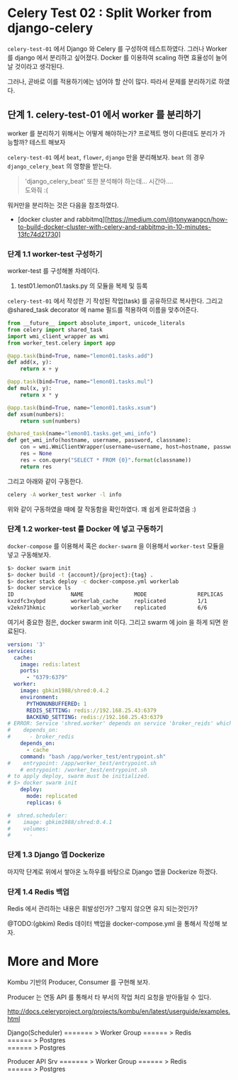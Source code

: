 # Celery Test 02 : Split Worker from django-celery

`celery-test-01` 에서 Django 와 Celery 를 구성하여 테스트하였다.
그러나 Worker 를 django 에서 분리하고 싶어졌다. Docker 를 이용하여 scaling 하면 효율성이 늘어날 것이라고 생각된다.

그러나, 곧바로 이를 적용하기에는 넘어야 할 산이 많다. 따라서 문제를 분리하기로 하였다.

## 단계 1. celery-test-01 에서 worker 를 분리하기

worker 를 분리하기 위해서는 어떻게 해야하는가? 프로젝트 명이 다른데도 분리가 가능할까? 테스트 해보자

`celery-test-01` 에서 `beat`, `flower`, `django` 만을 분리해보자. `beat` 의 경우 `django_celery_beat` 의 영향을 받는다.

> 'django_celery_beat' 또한 분석해야 하는데... 시간아....  
> 도와줘 :(

워커만을 분리하는 것은 다음을 참조하였다.

- [docker cluster and rabbitmq][https://medium.com/@tonywangcn/how-to-build-docker-cluster-with-celery-and-rabbitmq-in-10-minutes-13fc74d21730]

### 단계 1.1 worker-test 구성하기

worker-test 를 구성해볼 차례이다. 

1. test01.lemon01.tasks.py 의 모듈을 복제 및 등록

`celery-test-01` 에서 작성한 기 작성된 작업(task) 를 공유하므로 복사한다.
그리고 @shared_task decorator 에 name 필드를 적용하여 이름을 맞추어준다.

```python
from __future__ import absolute_import, unicode_literals
from celery import shared_task
import wmi_client_wrapper as wmi
from worker_test.celery import app

@app.task(bind=True, name="lemon01.tasks.add")
def add(x, y):
	return x + y

@app.task(bind=True, name="lemon01.tasks.mul")
def mul(x, y):
	return x * y

@app.task(bind=True, name="lemon01.tasks.xsum")
def xsum(numbers):
	return sum(numbers)

@shared_task(name="lemon01.tasks.get_wmi_info")
def get_wmi_info(hostname, username, password, classname):
	con = wmi.WmiClientWrapper(username=username, host=hostname, password=password)	
	res = None
	res = con.query("SELECT * FROM {0}".format(classname))
	return res
```

그리고 아래와 같이 구동한다.

```bash
celery -A worker_test worker -l info
```

위와 같이 구동하였을 때에 잘 작동함을 확인하였다. 꽤 쉽게 완료하였음 :)

### 단계 1.2 worker-test 를 Docker 에 넣고 구동하기

`docker-compose` 를 이용해서 혹은 `docker-swarm` 을 이용해서 `worker-test` 모듈을 넣고 
구동해보자. 

```bash
$> docker swarm init
$> docker build -t {account}/{project}:{tag} .
$> docker stack deploy -c docker-compose.yml workerlab
$> docker service ls
ID                  NAME                MODE                REPLICAS            IMAGE                   PORTS
kxzdfc3xybpd        workerlab_cache     replicated          1/1                 redis:latest            *:6379->6379/tcp
v2ekn71hkmic        workerlab_worker    replicated          6/6                 gbkim1988/shred:0.4.2
```

여기서 중요한 점은, docker swarm init 이다. 그리고 swarm 에 join 을 하게 되면 완료된다.


```yaml
version: '3'
services:
  cache:
    image: redis:latest
    ports:
      - "6379:6379"
  worker:
    image: gbkim1988/shred:0.4.2
    environment:
      PYTHONUNBUFFERED: 1
      REDIS_SETTING: redis://192.168.25.43:6379
      BACKEND_SETTING: redis://192.168.25.43:6379
# ERROR: Service 'shred.worker' depends on service 'broker_reids' which is undefined.
#    depends_on:
#      - broker_redis
    depends_on:
      - cache
    command: "bash /app/worker_test/entrypoint.sh"
#    entrypoint: /app/worker_test/entrypoint.sh
    # entrypoint: /worker_test/entrypoint.sh
# to apply deploy, swarm must be initialized.
# $> docker swarm init
    deploy:
      mode: replicated
      replicas: 6

#  shred.scheduler:
#    image: gbkim1988/shred:0.4.1
#    volumes:
#      -
```

### 단계 1.3 Django 앱 Dockerize

마지막 단계로 위에서 쌓아온 노하우를 바탕으로 Django 앱을 Dockerize 하겠다.

### 단계 1.4 Redis 백업

Redis 에서 관리하는 내용은 휘발성인가? 그렇지 않으면 유지 되는것인가? 

@TODO:(gbkim) Redis 데이터 백업을 docker-compose.yml 을 통해서 작성해 보자.

# More and More

Kombu 기반의 Producer, Consumer 를 구현해 보자. 

Producer 는 연동 API 를 통해서 타 부서의 작업 처리 요청을 받아들일 수 있다.

http://docs.celeryproject.org/projects/kombu/en/latest/userguide/examples.html


Django(Scheduler) ======= > Worker Group ====== > Redis  
                                         ====== > Postgres  
                  ====== > Postgres  
  
Producer API Srv  ======= > Worker Group ====== > Redis  
                  ====== > Postgres  

